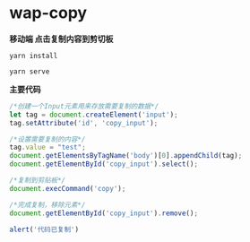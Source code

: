 # wap-copy

**移动端 点击复制内容到剪切板**

```
yarn install

yarn serve
```

**主要代码**

```javascript
/*创建一个Input元素用来存放需要复制的数据*/
let tag = document.createElement('input');
tag.setAttribute('id', 'copy_input');

/*设置需要复制的内容*/
tag.value = "test";
document.getElementsByTagName('body')[0].appendChild(tag);
document.getElementById('copy_input').select();

/*复制到剪贴板*/
document.execCommand('copy');

/*完成复制，移除元素*/
document.getElementById('copy_input').remove();

alert('代码已复制')
```

